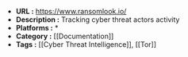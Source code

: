 - **URL :** https://www.ransomlook.io/
- **Description :** Tracking cyber threat actors activity
- **Platforms :** *
- **Category :** [[Documentation]]
- **Tags :** [[Cyber Threat Intelligence]], [[Tor]]